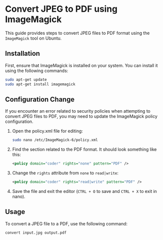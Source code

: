 # Convert JPEG to PDF using ImageMagick

This guide provides steps to convert JPEG files to PDF format using the `ImageMagick` tool on Ubuntu.

## Installation

First, ensure that ImageMagick is installed on your system. You can install it using the following commands:

```sh
sudo apt-get update
sudo apt-get install imagemagick
```

## Configuration Change

If you encounter an error related to security policies when attempting to convert JPEG files to PDF, you may need to update the ImageMagick policy configuration.

1. Open the policy.xml file for editing:

    ```sh
    sudo nano /etc/ImageMagick-6/policy.xml
    ```

2. Find the section related to the PDF format. It should look something like this:

    ```xml
    <policy domain="coder" rights="none" pattern="PDF" />
    ```

3. Change the `rights` attribute from `none` to `read|write`:

    ```xml
    <policy domain="coder" rights="read|write" pattern="PDF" />
    ```

4. Save the file and exit the editor (`CTRL + O` to save and `CTRL + X` to exit in nano).

## Usage

To convert a JPEG file to a PDF, use the following command:

```sh
convert input.jpg output.pdf
```
